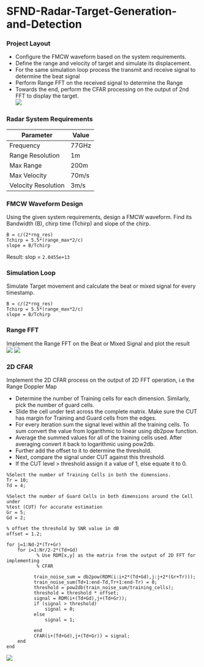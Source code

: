 # SFND-Radar-Target-Generation-and-Detection
[//]: # (Image References)

[image1]: ./images/fig2.png
[image2]: ./images/fig3.png
[image3]: ./images/Range_from_first_FFT.png
[image4]: ./images/project_layout.png  

### Project Layout  
  
- Configure the FMCW waveform based on the system requirements.  
- Define the range and velocity of target and simulate its displacement.  
- For the same simulation loop process the transmit and receive signal to determine the beat signal  
- Perform Range FFT on the received signal to determine the Range  
- Towards the end, perform the CFAR processing on the output of 2nd FFT to display the target.   
![][image4]  

### Radar System Requirements   

|Parameter|Value|
|---------|-----|
|Frequency|77GHz   |
|Range Resolution   |1m   |
|Max Range   |200m   |
|Max Velocity   |70m/s   |
|Velocity Resolution   |3m/s   |  

### FMCW Waveform Design  
Using the given system requirements, design a FMCW waveform. Find its Bandwidth (B), chirp time (Tchirp) and slope of the chirp.  
```
B = c/(2*rng_res)
Tchirp = 5.5*(range_max*2/c)
slope = B/Tchirp
```
Result: slop = `2.0455e+13` 
### Simulation Loop  
Simulate Target movement and calculate the beat or mixed signal for every timestamp.  
```
B = c/(2*rng_res)
Tchirp = 5.5*(range_max*2/c)
slope = B/Tchirp
```

### Range FFT  
Implement the Range FFT on the Beat or Mixed Signal and plot the result   
![][image3] 
![][image1] 
### 2D CFAR   
Implement the 2D CFAR process on the output of 2D FFT operation, i.e the Range Doppler Map  

- Determine the number of Training cells for each dimension. Similarly, pick the number of guard cells.
- Slide the cell under test across the complete matrix. Make sure the CUT has margin for Training and Guard cells from the edges.
- For every iteration sum the signal level within all the training cells. To sum convert the value from logarithmic to linear using db2pow function.
- Average the summed values for all of the training cells used. After averaging convert it back to logarithmic using pow2db.
- Further add the offset to it to determine the threshold.
- Next, compare the signal under CUT against this threshold.
- If the CUT level > threshold assign it a value of 1, else equate it to 0.

```
%Select the number of Training Cells in both the dimensions.
Tr = 10;
Td = 4;

%Select the number of Guard Cells in both dimensions around the Cell under 
%test (CUT) for accurate estimation
Gr = 5;
Gd = 2;

% offset the threshold by SNR value in dB
offset = 1.2;
```


```
for j=1:Nd-2*(Tr+Gr)
    for i=1:Nr/2-2*(Td+Gd)
           % Use RDM[x,y] as the matrix from the output of 2D FFT for implementing
           % CFAR
         
          train_noise_sum = db2pow(RDM(i:i+2*(Td+Gd),j:j+2*(Gr+Tr)));
          train_noise_sum(Td+1:end-Td,Tr+1:end-Tr) = 0;          
          threshold = pow2db(train_noise_sum/training_cells);
          threshold = threshold * offset;
          signal = RDM(i+(Td+Gd),j+(Td+Gr));
          if (signal > threshold)
              signal = 0;
          else
              signal = 1;
             
          end
          CFAR(i+(Td+Gd),j+(Td+Gr)) = signal;
    end
end
```
![][image2] 